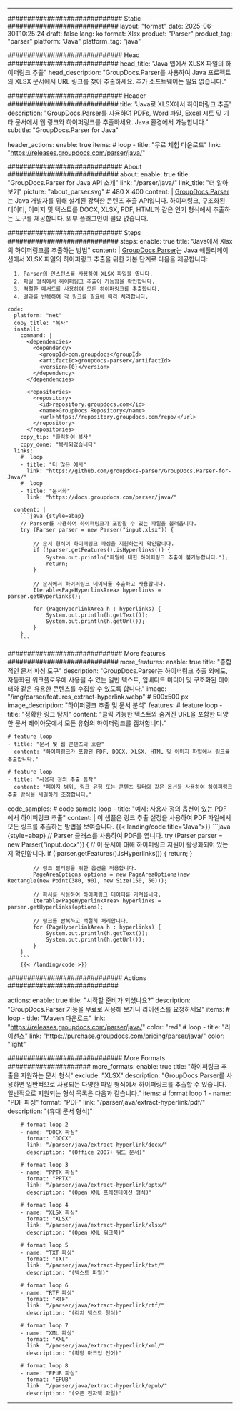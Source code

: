 


---
############################# Static ############################
layout: "format"
date:  2025-06-30T10:25:24
draft: false
lang: ko
format: Xlsx
product: "Parser"
product_tag: "parser"
platform: "Java"
platform_tag: "java"

############################# Head ############################
head_title: "Java 앱에서 XLSX 파일의 하이퍼링크 추출"
head_description: "GroupDocs.Parser를 사용하여 Java 프로젝트의 XLSX 문서에서 URL 링크를 찾아 추출하세요. 추가 소프트웨어는 필요 없습니다."

############################# Header ############################
title: "Java로 XLSX에서 하이퍼링크 추출" 
description: "GroupDocs.Parser를 사용하여 PDFs, Word 파일, Excel 시트 및 기타 문서에서 웹 링크와 하이퍼링크를 추출하세요. Java 환경에서 가능합니다."
subtitle: "GroupDocs.Parser for Java" 

header_actions:
  enable: true
  items:
    #  loop
    - title: "무료 체험 다운로드"
      link: "https://releases.groupdocs.com/parser/java/"
      
############################# About ############################
about:
    enable: true
    title: "GroupDocs.Parser for Java API 소개"
    link: "/parser/java/"
    link_title: "더 알아보기"
    picture: "about_parser.svg" # 480 X 400
    content: |
       [GroupDocs.Parser](/parser/java/)는 Java 개발자를 위해 설계된 강력한 콘텐츠 추출 API입니다. 하이퍼링크, 구조화된 데이터, 이미지 및 텍스트를 DOCX, XLSX, PDF, HTML과 같은 인기 형식에서 추출하는 도구를 제공합니다. 외부 플러그인이 필요 없습니다.

############################# Steps ############################
steps:
    enable: true
    title: "Java에서 Xlsx의 하이퍼링크를 추출하는 방법"
    content: |
      [GroupDocs.Parser](/parser/java/)는 Java 애플리케이션에서 XLSX 파일의 하이퍼링크 추출을 위한 기본 단계로 다음을 제공합니다:
      
      1. Parser의 인스턴스를 사용하여 XLSX 파일을 엽니다.
      2. 파일 형식에서 하이퍼링크 추출이 가능함을 확인합니다.
      3. 적절한 메서드를 사용하여 모든 하이퍼링크를 추출합니다.
      4. 결과를 반복하여 각 링크를 필요에 따라 처리합니다.
   
    code:
      platform: "net"
      copy_title: "복사"
      install:
        command: |
          <dependencies>
            <dependency>
              <groupId>com.groupdocs</groupId>
              <artifactId>groupdocs-parser</artifactId>
              <version>{0}</version>
            </dependency>
          </dependencies>

          <repositories>
            <repository>
              <id>repository.groupdocs.com</id>
              <name>GroupDocs Repository</name>
              <url>https://repository.groupdocs.com/repo/</url>
            </repository>
          </repositories>
        copy_tip: "클릭하여 복사"
        copy_done: "복사되었습니다"
      links:
        #  loop
        - title: "더 많은 예시"
          link: "https://github.com/groupdocs-parser/GroupDocs.Parser-for-Java/"
        #  loop
        - title: "문서화"
          link: "https://docs.groupdocs.com/parser/java/"
          
      content: |
        ```java {style=abap}
        // Parser를 사용하여 하이퍼링크가 포함될 수 있는 파일을 불러옵니다.
        try (Parser parser = new Parser("input.xlsx")) {

            // 문서 형식이 하이퍼링크 파싱을 지원하는지 확인합니다.
            if (!parser.getFeatures().isHyperlinks()) {
                System.out.println("파일에 대한 하이퍼링크 추출이 불가능합니다.");
                return;
            }

            // 문서에서 하이퍼링크 데이터를 추출하고 사용합니다.
            Iterable<PageHyperlinkArea> hyperlinks = parser.getHyperlinks();

            for (PageHyperlinkArea h : hyperlinks) {
                System.out.println(h.getText());
                System.out.println(h.getUrl());
            }
        }
        ```            

############################# More features ############################
more_features:
  enable: true
  title: "종합적인 문서 파싱 도구"
  description: "GroupDocs.Parser는 하이퍼링크 추출 외에도, 자동화된 워크플로우에 사용될 수 있는 일반 텍스트, 임베디드 미디어 및 구조화된 데이터와 같은 유용한 콘텐츠를 수집할 수 있도록 합니다."
  image: "/img/parser/features_extract-hyperlink.webp" # 500x500 px
  image_description: "하이퍼링크 추출 및 문서 분석"
  features:
    # feature loop
    - title: "정확한 링크 탐지"
      content: "클릭 가능한 텍스트와 숨겨진 URL을 포함한 다양한 문서 레이아웃에서 모든 유형의 하이퍼링크를 캡처합니다."

    # feature loop
    - title: "문서 및 웹 콘텐츠와 호환"
      content: "하이퍼링크가 포함된 PDF, DOCX, XLSX, HTML 및 이미지 파일에서 링크를 추출합니다."

    # feature loop
    - title: "사용자 정의 추출 동작"
      content: "페이지 범위, 링크 유형 또는 콘텐츠 필터와 같은 옵션을 사용하여 하이퍼링크 추출 방식을 세밀하게 조정합니다."
      
  code_samples:
    # code sample loop
    - title: "예제: 사용자 정의 옵션이 있는 PDF에서 하이퍼링크 추출"
      content: |
        이 샘플은 링크 추출 설정을 사용하여 PDF 파일에서 모든 링크를 추출하는 방법을 보여줍니다.
        {{< landing/code title="Java">}}
        ```java {style=abap}
        //  Parser 클래스를 사용하여 PDF를 엽니다.
        try (Parser parser = new Parser("input.docx"))
        {
            // 이 문서에 대해 하이퍼링크 지원이 활성화되어 있는지 확인합니다.
            if (!parser.getFeatures().isHyperlinks()) {
                return;
            }

            // 링크 필터링을 위한 옵션을 적용합니다.
            PageAreaOptions options = new PageAreaOptions(new Rectangle(new Point(380, 90), new Size(150, 50)));

            // 파서를 사용하여 하이퍼링크 데이터를 가져옵니다.
            Iterable<PageHyperlinkArea> hyperlinks = parser.getHyperlinks(options);

            // 링크를 반복하고 적절히 처리합니다.
            for (PageHyperlinkArea h : hyperlinks) {
                System.out.println(h.getText());
                System.out.println(h.getUrl());
            }
        }
        ```
        {{< /landing/code >}}


############################# Actions ############################

actions:
  enable: true
  title: "시작할 준비가 되셨나요?"
  description: "GroupDocs.Parser 기능을 무료로 사용해 보거나 라이센스를 요청하세요"
  items:
    #  loop
    - title: "Maven 다운로드"
      link: "https://releases.groupdocs.com/parser/java/"
      color: "red"
        #  loop
    - title: "라이선스"
      link: "https://purchase.groupdocs.com/pricing/parser/java/"
      color: "light"


############################# More Formats #####################
more_formats:
    enable: true
    title: "하이퍼링크 추출을 지원하는 문서 형식"
    exclude: "XLSX"
    description: "GroupDocs.Parser를 사용하면 일반적으로 사용되는 다양한 파일 형식에서 하이퍼링크를 추출할 수 있습니다. 일반적으로 지원되는 형식 목록은 다음과 같습니다."
    items: 
        # format loop 1
        - name: "PDF 파싱"
          format: "PDF"
          link: "/parser/java/extract-hyperlink/pdf/"
          description: "(휴대 문서 형식)"
          
        # format loop 2
        - name: "DOCX 파싱"
          format: "DOCX"
          link: "/parser/java/extract-hyperlink/docx/"
          description: "(Office 2007+ 워드 문서)"
          
        # format loop 3
        - name: "PPTX 파싱"
          format: "PPTX"
          link: "/parser/java/extract-hyperlink/pptx/"
          description: "(Open XML 프레젠테이션 형식)"
          
        # format loop 4
        - name: "XLSX 파싱"
          format: "XLSX"
          link: "/parser/java/extract-hyperlink/xlsx/"
          description: "(Open XML 워크북)"
          
        # format loop 5
        - name: "TXT 파싱"
          format: "TXT"
          link: "/parser/java/extract-hyperlink/txt/"
          description: "(텍스트 파일)"
          
        # format loop 6
        - name: "RTF 파싱"
          format: "RTF"
          link: "/parser/java/extract-hyperlink/rtf/"
          description: "(리치 텍스트 형식)"
          
        # format loop 7
        - name: "XML 파싱"
          format: "XML"
          link: "/parser/java/extract-hyperlink/xml/"
          description: "(확장 마크업 언어)"
          
        # format loop 8
        - name: "EPUB 파싱"
          format: "EPUB"
          link: "/parser/java/extract-hyperlink/epub/"
          description: "(오픈 전자책 파일)"
         
          

---